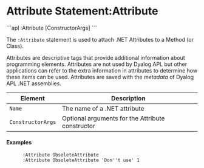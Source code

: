 




<h1 class="heading"><span class="name">Attribute Statement</span><span class="command">:Attribute</span></h1>```apl
:Attribute <Name> [ConstructorArgs]
```


The `:Attribute` statement is used to attach .NET Attributes to a Method (or Class).


Attributes are descriptive tags that provide additional information about programming elements. Attributes are not used by Dyalog APL but other applications can refer to the extra information in attributes to determine how these items can be used. Attributes are saved with the *metadata* of Dyalog APL .NET assemblies.

| Element | Description |
| --- | ---  |
| `Name` | The name of a .NET attribute |
| `ConstructorArgs` | Optional arguments for the Attribute constructor |

#### Examples
```apl
      :Attribute ObsoleteAttribute
      :Attribute ObsoleteAttribute 'Don''t use' 1
```



